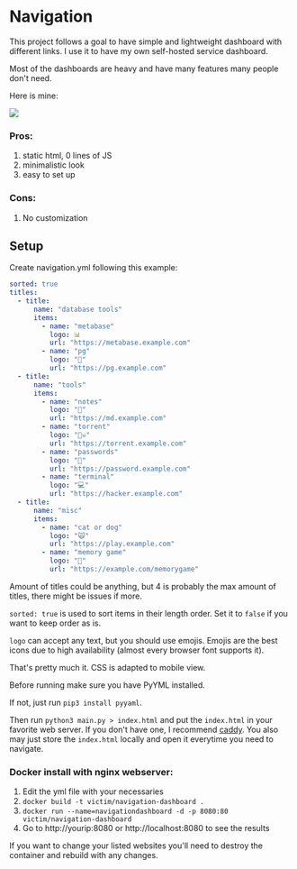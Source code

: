 # Navigation

This project follows a goal to have simple and lightweight dashboard with different links.
I use it to have my own self-hosted service dashboard.

Most of the dashboards are heavy and have many features many people don't need.

Here is mine:

![](https://storozhenko.dev/images/navigation.gif)

### Pros:

1) static html, 0 lines of JS
2) minimalistic look
3) easy to set up

### Cons:

1) No customization

## Setup

Create navigation.yml following this example:

```yaml
sorted: true
titles:
  - title:
      name: "database tools"
      items:
        - name: "metabase"
          logo: 📊
          url: "https://metabase.example.com"
        - name: "pg"
          logo: "💾"
          url: "https://pg.example.com"
  - title:
      name: "tools"
      items:
        - name: "notes"
          logo: "📓"
          url: "https://md.example.com"
        - name: "torrent"
          logo: "🏴‍☠️"
          url: "https://torrent.example.com"
        - name: "passwords"
          logo: "🔐"
          url: "https://password.example.com"
        - name: "terminal"
          logo: "💻"
          url: "https://hacker.example.com"
  - title:
      name: "misc"
      items:
        - name: "cat or dog"
          logo: "🙀"
          url: "https://play.example.com"
        - name: "memory game"
          logo: "🧠"
          url: "https://example.com/memorygame"
```

Amount of titles could be anything, but 4 is probably the max amount of titles, there might be issues if more.

`sorted: true` is used to sort items in their length order. Set it to `false` if you want to keep order as is.

`logo` can accept any text, but you should use emojis. Emojis are the best icons due to high availability (almost every
browser font supports it).

That's pretty much it. CSS is adapted to mobile view.

Before running make sure you have PyYML installed.

If not, just run `pip3 install pyyaml`.

Then run `python3 main.py > index.html` and put the `index.html` in your favorite web server. If you don't have one, I
recommend [caddy](https://caddyserver.com/). You also may just store the `index.html` locally and open it everytime you need to navigate.

### Docker install with nginx webserver:

1. Edit the yml file with your necessaries 
2. `docker build -t victim/navigation-dashboard .`
3. `docker run --name=navigationdashboard -d -p 8080:80 victim/navigation-dashboard`
4. Go to http://yourip:8080 or http://localhost:8080 to see the results

If you want to change your listed websites you'll need to destroy the container and rebuild with any changes.
